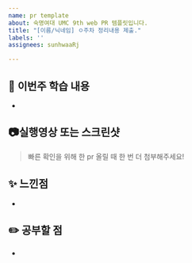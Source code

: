 ```yaml
---
name: pr template
about: 숙명여대 UMC 9th web PR 템플릿입니다.
title: "[이름/닉네임] ㅇ주차 정리내용 제출."
labels: ''
assignees: sunhwaaRj

---
```


## 🚀 이번주 학습 내용
- 

## 📷실행영상 또는 스크린샷
> 빠른 확인을 위해 한 pr 올릴 때 한 번 더 첨부해주세요!


## ✨ 느낀점
- 

## ✏️ 공부할 점
-
